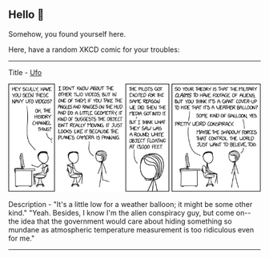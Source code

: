 ## Hello 👀

Somehow, you found yourself here.

Here, have a random XKCD comic for your troubles:

-----------------------------------

Title - [Ufo](https://xkcd.com/2156)

![Ufo](./random_comic.png)

Description - "It's a little low for a weather balloon; it might be some other kind." "Yeah. Besides, I know I'm the alien conspiracy guy, but come on--the idea that the government would care about hiding something so mundane as atmospheric temperature measurement is too ridiculous even for me."

-----------------------------------